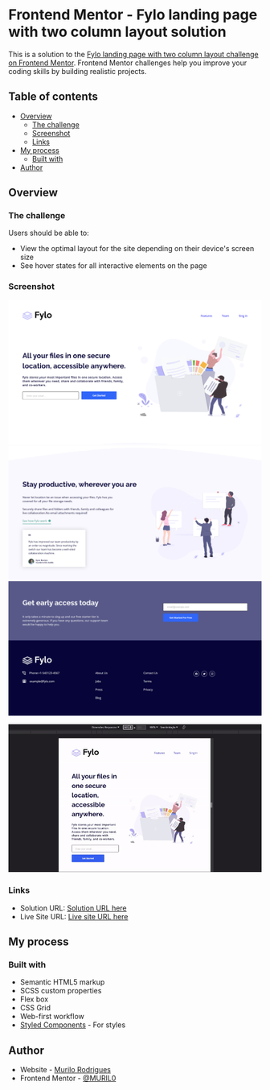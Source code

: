 # Frontend Mentor - Fylo landing page with two column layout solution

This is a solution to the [Fylo landing page with two column layout challenge on Frontend Mentor](https://www.frontendmentor.io/challenges/fylo-landing-page-with-two-column-layout-5ca5ef041e82137ec91a50f5). Frontend Mentor challenges help you improve your coding skills by building realistic projects. 

## Table of contents

- [Overview](#overview)
  - [The challenge](#the-challenge)
  - [Screenshot](#screenshot)
  - [Links](#links)
- [My process](#my-process)
  - [Built with](#built-with)
- [Author](#author)


## Overview

### The challenge

Users should be able to:

- View the optimal layout for the site depending on their device's screen size
- See hover states for all interactive elements on the page

### Screenshot

![](./images/Front-end_mentor-1_.png)
![](./images/Front-end_mentor-1_%20(1).png)
![](./images/Front-end_mentor-1_%20(2).png)


<div align="center">

![](./images/video.gif)
</div>


### Links

- Solution URL: [Solution URL here](https://github.com/MURlL0/Front-end_Mentor/tree/main/Front-end_mentor-1 ("Título do link" target="_blank"))
- Live Site URL: [Live site URL here](https://murll0.github.io/Front-end_mentor-1/)

## My process

### Built with

- Semantic HTML5 markup
- SCSS custom properties
- Flex box
- CSS Grid
- Web-first workflow
- [Styled Components](https://styled-components.com/) - For styles


## Author



- Website - [Murilo Rodrigues](https://murll0.github.io/Site-Portifolio/)
- Frontend Mentor - [@MURlL0](https://www.frontendmentor.io/profile/MURlL0)